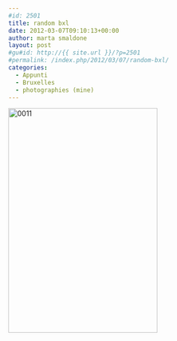 ```yaml
---
#id: 2501
title: random bxl
date: 2012-03-07T09:10:13+00:00
author: marta smaldone
layout: post
#gu#id: http://{{ site.url }}/?p=2501
#permalink: /index.php/2012/03/07/random-bxl/
categories:
  - Appunti
  - Bruxelles
  - photographies (mine)
---
```

<img class="aligncenter size-full wp-image-3563" src="{{ site.url }}/images/uploads/2012/03/0011.jpg" alt="0011" width="299" height="450" srcset="{{ site.url }}/images/uploads/2012/03/0011.jpg 299w, {{ site.url }}/images/uploads/2012/03/0011-199x300.jpg 199w" sizes="(max-width: 299px) 100vw, 299px" />
